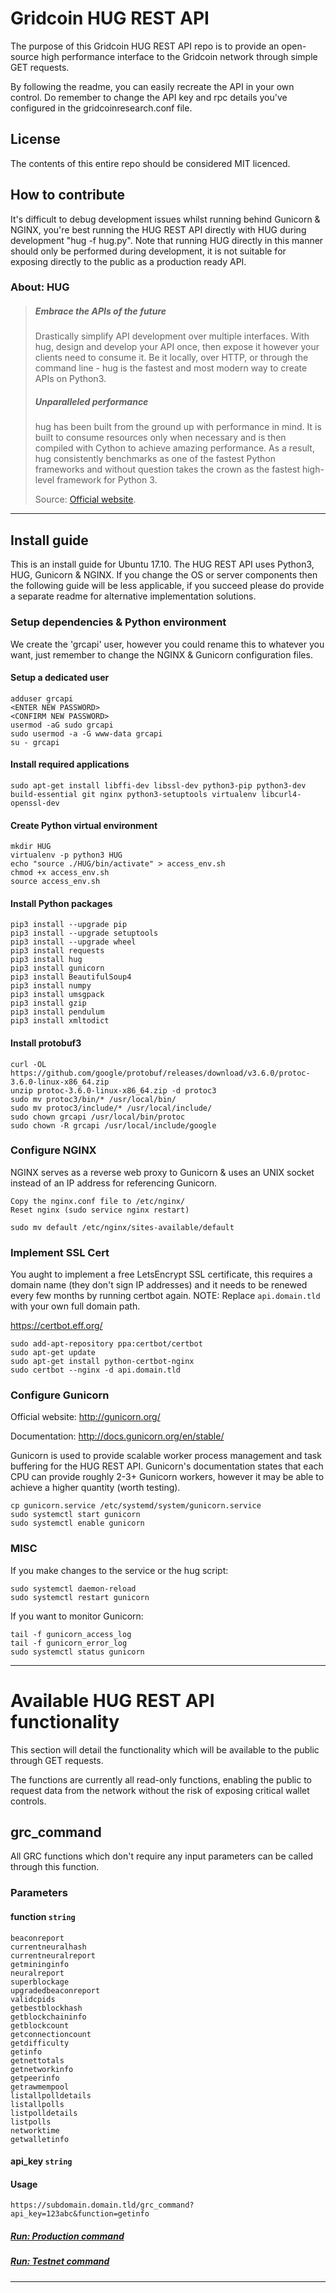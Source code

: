# Gridcoin HUG REST API

The purpose of this Gridcoin HUG REST API repo is to provide an open-source high performance interface to the Gridcoin network through simple GET requests.

By following the readme, you can easily recreate the API in your own control. Do remember to change the API key and rpc details you've configured in the gridcoinresearch.conf file.

## License

The contents of this entire repo should be considered MIT licenced.

## How to contribute

It's difficult to debug development issues whilst running behind Gunicorn & NGINX, you're best running the HUG REST API directly with HUG during development "hug -f hug.py". Note that running HUG directly in this manner should only be performed during development, it is not suitable for exposing directly to the public as a production ready API.

### About: HUG

> ##### Embrace the APIs of the future
> Drastically simplify API development over multiple interfaces. With hug, design and develop your API once, then expose it however your clients need to consume it. Be it locally, over HTTP, or through the command line - hug is the fastest and most modern way to create APIs on Python3.
> ##### Unparalleled performance
> hug has been built from the ground up with performance in mind. It is built to consume resources only when necessary and is then compiled with Cython to achieve amazing performance. As a result, hug consistently benchmarks as one of the fastest Python frameworks and without question takes the crown as the fastest high-level framework for Python 3.
>
> Source: [Official website](http://www.hug.rest/).

---

## Install guide

This is an install guide for Ubuntu 17.10. The HUG REST API uses Python3, HUG, Gunicorn & NGINX. If you change the OS or server components then the following guide will be less applicable, if you succeed please do provide a separate readme for alternative implementation solutions.

### Setup dependencies & Python environment

We create the 'grcapi' user, however you could rename this to whatever you want, just remember to change the NGINX & Gunicorn configuration files.

#### Setup a dedicated user

    adduser grcapi
    <ENTER NEW PASSWORD>
    <CONFIRM NEW PASSWORD>
    usermod -aG sudo grcapi
    sudo usermod -a -G www-data grcapi
    su - grcapi

#### Install required applications

    sudo apt-get install libffi-dev libssl-dev python3-pip python3-dev build-essential git nginx python3-setuptools virtualenv libcurl4-openssl-dev

#### Create Python virtual environment

    mkdir HUG
    virtualenv -p python3 HUG
    echo "source ./HUG/bin/activate" > access_env.sh
    chmod +x access_env.sh
    source access_env.sh

#### Install Python packages

    pip3 install --upgrade pip
    pip3 install --upgrade setuptools
    pip3 install --upgrade wheel
    pip3 install requests
    pip3 install hug
    pip3 install gunicorn
    pip3 install BeautifulSoup4
    pip3 install numpy
    pip3 install umsgpack
    pip3 install gzip
    pip3 install pendulum
    pip3 install xmltodict

#### Install protobuf3

    curl -OL https://github.com/google/protobuf/releases/download/v3.6.0/protoc-3.6.0-linux-x86_64.zip
    unzip protoc-3.6.0-linux-x86_64.zip -d protoc3
    sudo mv protoc3/bin/* /usr/local/bin/
    sudo mv protoc3/include/* /usr/local/include/
    sudo chown grcapi /usr/local/bin/protoc
    sudo chown -R grcapi /usr/local/include/google

### Configure NGINX

NGINX serves as a reverse web proxy to Gunicorn & uses an UNIX socket instead of an IP address for referencing Gunicorn.

    Copy the nginx.conf file to /etc/nginx/
    Reset nginx (sudo service nginx restart)

    sudo mv default /etc/nginx/sites-available/default

### Implement SSL Cert

You aught to implement a free LetsEncrypt SSL certificate, this requires a domain name (they don't sign IP addresses) and it needs to be renewed every few months by running certbot again. NOTE: Replace ```api.domain.tld``` with your own full domain path.

https://certbot.eff.org/

    sudo add-apt-repository ppa:certbot/certbot
    sudo apt-get update
    sudo apt-get install python-certbot-nginx
    sudo certbot --nginx -d api.domain.tld

### Configure Gunicorn

Official website: http://gunicorn.org/

Documentation: http://docs.gunicorn.org/en/stable/

Gunicorn is used to provide scalable worker process management and task buffering for the HUG REST API. Gunicorn's documentation states that each CPU can provide roughly 2-3+ Gunicorn workers, however it may be able to achieve a higher quantity (worth testing).

    cp gunicorn.service /etc/systemd/system/gunicorn.service
    sudo systemctl start gunicorn
    sudo systemctl enable gunicorn

### MISC

If you make changes to the service or the hug script:

    sudo systemctl daemon-reload
    sudo systemctl restart gunicorn

If you want to monitor Gunicorn:

    tail -f gunicorn_access_log
    tail -f gunicorn_error_log
    sudo systemctl status gunicorn

---

# Available HUG REST API functionality

This section will detail the functionality which will be available to the public through GET requests.

The functions are currently all read-only functions, enabling the public to request data from the network without the risk of exposing critical wallet controls.

## grc_command

All GRC functions which don't require any input parameters can be called through this function.

### Parameters

#### function `string`

```
beaconreport
currentneuralhash
currentneuralreport
getmininginfo
neuralreport
superblockage
upgradedbeaconreport
validcpids
getbestblockhash
getblockchaininfo
getblockcount
getconnectioncount
getdifficulty
getinfo
getnettotals
getnetworkinfo
getpeerinfo
getrawmempool
listallpolldetails
listallpolls
listpolldetails
listpolls
networktime
getwalletinfo
```

#### api_key `string`

#### Usage
`https://subdomain.domain.tld/grc_command?api_key=123abc&function=getinfo`

##### [Run: Production command](#)
##### [Run: Testnet command](#)

---
